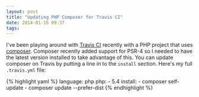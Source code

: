 ```yaml
---
layout: post
title: "Updating PHP Composer for Travis CI"
date: 2014-01-16 09:37
tags: 
---
```

I've been playing around with [Travis CI](https://travis-ci.org) recently with
a PHP project that uses [composer](http://getcomposer.org). Composer recently
added support for PSR-4 so I needed to have the latest version installed to
take advantage of this. You can update composer on Travis by putting a line in
to the `install` section. Here's my full `.travis.yml` file:

{% highlight yaml %}
  language: php
  php:
    - 5.4
  install:
    - composer self-update
    - composer update --prefer-dist
{% endhighlight %}
